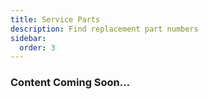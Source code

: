```yaml
---
title: Service Parts
description: Find replacement part numbers
sidebar:
  order: 3
---
```


### Content Coming Soon...
